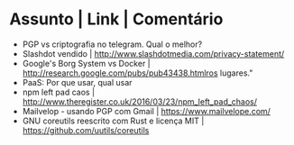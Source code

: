 Assunto | Link  |  Comentário
=============================
* PGP vs criptografia no telegram.  Qual o melhor?                        
* Slashdot vendido | http://www.slashdotmedia.com/privacy-statement/         
* Google's Borg System vs Docker | http://research.google.com/pubs/pub43438.htmlros lugares."     
* PaaS: Por que usar, qual usar
* npm left pad caos  |     http://www.theregister.co.uk/2016/03/23/npm_left_pad_chaos/             
* Mailvelop - usando PGP com Gmail   |     https://www.mailvelope.com/             
* GNU coreutils reescrito com Rust e licença MIT | https://github.com/uutils/coreutils             
